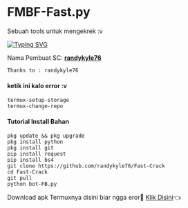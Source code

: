 # FMBF-Fast.py
Sebuah tools untuk mengekrek :v

[![Typing SVG](https://readme-typing-svg.herokuapp.com?duration=3000&lines=Welcome+to+script+tool)](https://git.io/typing-svg)
>
Nama Pembuat SC: [**randykyle76**](https://github.com/randykyle76)
> 
```
Thanks to : randykyle76
```
>

#### ketik ini kalo error :v
```
termux-setup-storage
termux-change-repo
```
#### Tutorial Install Bahan
```
pkg update && pkg upgrade
pkg install python
pkg install git
pip install request
pip install bs4
git clone https://github.com/randykyle76/Fast-Crack
cd Fast-Crack
git pull
python bot-FB.py
```


Download apk Termuxnya disini biar ngga eror🌟
[Klik Disini](https://www.mediafire.com/download/4tyiexsyaw48mop)👈
